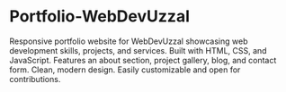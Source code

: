 # Portfolio-WebDevUzzal
Responsive portfolio website for WebDevUzzal showcasing web development skills, projects, and services. Built with HTML, CSS, and JavaScript. Features an about section, project gallery, blog, and contact form. Clean, modern design. Easily customizable and open for contributions.
